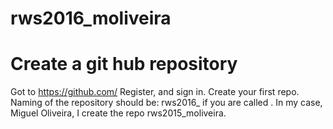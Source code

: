 # rws2016_moliveira

# Create a git hub repository
Got to https://github.com/
Register, and sign in. 
Create your first repo. Naming of the repository should be:
   rws2016_<f><lastname>
if you are called <firstname> <lastname>. In my case, Miguel Oliveira, I create the repo rws2015_moliveira.
